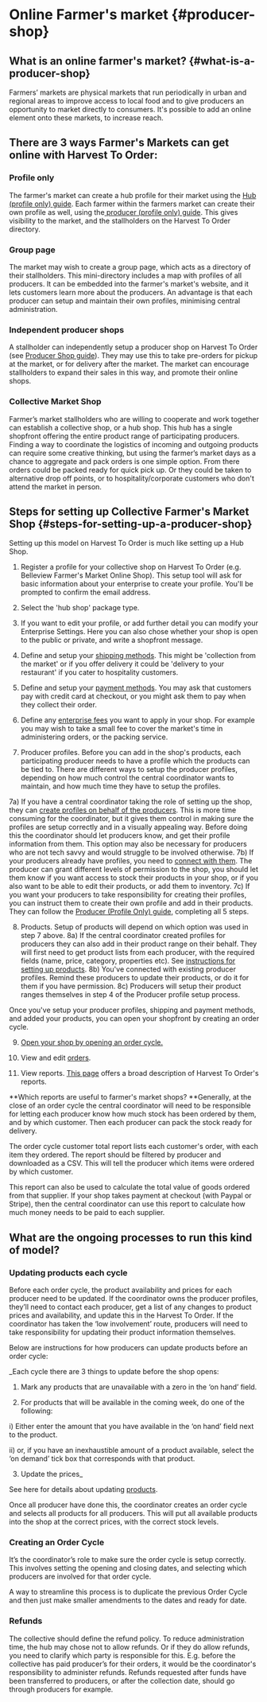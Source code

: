 # Online Farmer's market {#producer-shop}

## What is an online farmer's market? {#what-is-a-producer-shop}

Farmers’ markets are physical markets that run periodically in urban and regional areas to improve access to local food and to give producers an opportunity to market directly to consumers. It's possible to add an online element onto these markets, to increase reach.

## There are 3 ways Farmer's Markets can get online with Harvest To Order:

### Profile only

The farmer's market can create a hub profile for their market using the [Hub (profile only) guide](/hub-profile-only.md). Each farmer within the farmers market can create their own profile as well, using the[ producer (profile only) guide](/producer-profile-only.md). This gives visibility to the market, and the stallholders on the Harvest To Order directory.

### Group page
The market may wish to create a group page, which acts as a directory of their stallholders. This mini-directory includes a map with profiles of all producers. It can be embedded into the farmer's market's website, and it lets customers learn more about the producers. An advantage is that each producer can setup and maintain their own profiles, minimising central administration.

### Independent producer shops
A stallholder can independently setup a producer shop on Harvest To Order (see [Producer Shop guide](/producer-set-up-guide.md)). They may use this to take pre-orders for pickup at the market, or for delivery after the market. The market can encourage stallholders to expand their sales in this way, and promote their online shops.

### Collective Market Shop
Farmer’s market stallholders who are willing to cooperate and work together can establish a collective shop, or a hub shop. This hub has a single shopfront offering the entire product range of participating producers. Finding a way to coordinate the logistics of incoming and outgoing products can require some creative thinking, but using the farmer’s market days as a chance to aggregate and pack orders is one simple option. From there orders could be packed ready for quick pick up. Or they could be taken to alternative drop off points, or to hospitality/corporate customers who don't attend the market in person.

## Steps for setting up Collective Farmer's Market Shop {#steps-for-setting-up-a-producer-shop}

Setting up this model on Harvest To Order is much like setting up a Hub Shop.

1) Register a profile for your collective shop on Harvest To Order (e.g. Belleview Farmer's Market Online Shop). This setup tool will ask for basic information about your enterprise to create your profile. You'll be prompted to confirm the email address.

2) Select the 'hub shop' package type.

3) If you want to edit your profile, or add further detail you can modify your Enterprise Settings. Here you can also chose whether your shop is open to the public or private, and write a shopfront message.

4) Define and setup your [shipping methods](/shipping-methods.md). This might be 'collection from the market' or if you offer delivery it could be 'delivery to your restaurant' if you cater to hospitality customers.

5) Define and setup your [payment methods](/payment-methods.md). You may ask that customers pay with credit card at checkout, or you might ask them to pay when they collect their order.

6) Define any [enterprise fees](/enterprise-fees.md) you want to apply in your shop. For example you may wish to take a small fee to cover the market's time in administering orders, or the packing service.

7) Producer profiles. Before you can add in the shop's products, each participating producer needs to have a profile which the products can be tied to. There are different ways to setup the producer profiles, depending on how much control the central coordinator wants to maintain, and how much time they have to setup the profiles.


7a) If you have a central coordinator taking the role of setting up the shop, they can [create profiles on behalf of the producers](/create-or-connect-with-your-supplying-producers.md). This is more time consuming for the coordinator,  but it gives them control in making sure the profiles are setup correctly and in a visually appealing way. Before doing this the coordinator should let producers know, and get their profile information from them.  This option may also be necessary for producers who are not tech savvy and would struggle to be involved otherwise.
7b) If your producers already have profiles, you need to [connect with them](/create-or-connect-with-your-supplying-producers.md). The producer can grant different levels of permission to the shop, you should let them know if you want access to stock their products in your shop, or if you also want to be able to edit their products, or add them to inventory.
7c) If you want your producers to take responsibility for creating their profiles, you can instruct them to create their own profile and add in their products. They can follow the [Producer (Profile Only) guide,](/producer-profile-only.md) completing all 5 steps.

8) Products. Setup of products will depend on which option was used in step 7 above.
8a) If the central coordinator created profiles for producers they can also add in their product range on their behalf. They will first need to get product lists from each producer, with the required fields (name, price, category, properties etc). See [instructions for setting up products](/products.md).
8b) You've connected with existing producer profiles. Remind these producers to update their products, or do it for them if you have permission.
8c) Producers will setup their product ranges themselves in step 4 of the Producer profile setup process.

Once you've setup your producer profiles, shipping and payment methods, and added your products, you can open your shopfront by creating an order cycle.

9) [Open your shop by opening an order cycle.](/order-cycles.md)

10) View and edit [orders](/ordres.md).

11) View reports. [This page](/get-reports.md) offers a broad description of Harvest To Order's reports.

**Which reports are useful to farmer's market shops?
**Generally, at the close of an order cycle the central coordinator will need to be responsible for letting each producer know how much stock has been ordered by them, and by which customer. Then each producer can pack the stock ready for delivery.

The order cycle customer total report lists each customer's order, with each item they ordered. The report should be filtered by producer and downloaded as a CSV. This will tell the producer which items were ordered by which customer.

This report can also be used to calculate the total value of goods ordered from that supplier. If your shop takes payment at checkout (with Paypal or Stripe), then the central coordinator can use this report to calculate how much money needs to be paid to each supplier.

## What are the ongoing processes to run this kind of model?

### Updating products each cycle

Before each order cycle, the product availability and prices for each producer need to be updated. If the coordinator owns the producer profiles, they’ll need to contact each producer, get a list of any changes to product prices and availability, and update this in the Harvest To Order. If the coordinator has taken the ‘low involvement’ route, producers will need to take responsibility for updating their product information themselves.

Below are instructions for how producers can update products before an order cycle:

_Each cycle there are 3 things to update before the shop opens:

1) Mark any products that are unavailable with a zero in the ‘on hand’ field.

2) For products that will be available in the coming week, do one of the following:

i) Either enter the amount that you have available in the ‘on hand’ field next to the product.

ii) or, if you have an inexhaustible amount of a product available, select the ‘on demand’ tick box that corresponds with that product.

3) Update the prices_

See here for details about updating [products](/products.md).

Once all producer have done this, the coordinator creates an order cycle and selects all products for all  producers. This will put all available products into the shop at the correct prices, with the correct stock levels.

### Creating an Order Cycle
It’s the coordinator’s role to make sure the order cycle is setup correctly. This involves setting the opening and closing dates, and selecting which producers are involved for that order cycle.

A way to streamline this process is to duplicate the previous Order Cycle and then just make smaller amendments to the dates and ready for date.

### Refunds
The collective should define the refund policy. To reduce administration time, the hub may chose not to allow refunds. Or if they do allow refunds, you need to clarify which party is responsible for this. E.g. before the collective has paid producer’s for their orders, it would be the coordinator's responsibility to administer refunds. Refunds requested after funds have been transferred to producers, or after the collection date, should go through producers for example.




